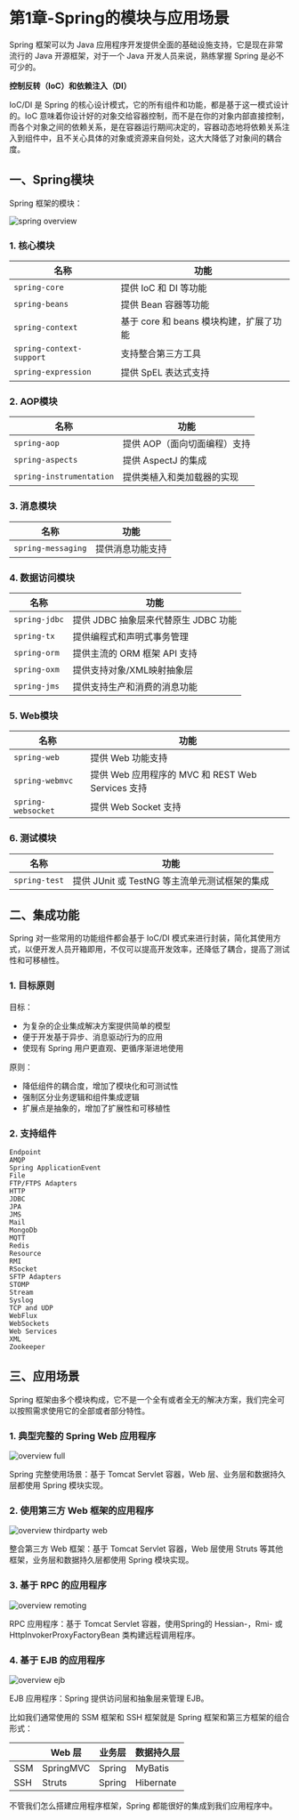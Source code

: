# 第1章-Spring的模块与应用场景

Spring 框架可以为 Java 应用程序开发提供全面的基础设施支持，它是现在非常流行的 Java 开源框架，对于一个 Java 开发人员来说，熟练掌握 Spring 是必不可少的。

**控制反转（IoC）和依赖注入（DI）**

IoC/DI 是 Spring 的核心设计模式，它的所有组件和功能，都是基于这一模式设计的。IoC 意味着你设计好的对象交给容器控制，而不是在你的对象内部直接控制，而各个对象之间的依赖关系，是在容器运行期间决定的，容器动态地将依赖关系注入到组件中，且不关心具体的对象或资源来自何处，这大大降低了对象间的耦合度。

## 一、Spring模块

Spring 框架的模块：

![spring overview](/images/spring/第1章-Spring的模块与应用场景/spring-overview.png)

### 1. 核心模块

| 名称                     | 功能                                    |
| ------------------------ | --------------------------------------- |
| `spring-core`            | 提供 IoC 和 DI 等功能                   |
| `spring-beans`           | 提供 Bean 容器等功能                    |
| `spring-context`         | 基于 core 和 beans 模块构建，扩展了功能 |
| `spring-context-support` | 支持整合第三方工具                      |
| `spring-expression`      | 提供 SpEL 表达式支持                    |

### 2. AOP模块

| 名称                     | 功能                         |
| ------------------------ | ---------------------------- |
| `spring-aop`             | 提供 AOP（面向切面编程）支持 |
| `spring-aspects`         | 提供 AspectJ 的集成          |
| `spring-instrumentation` | 提供类植入和类加载器的实现   |

### 3. 消息模块

| 名称               | 功能             |
| ------------------ | ---------------- |
| `spring-messaging` | 提供消息功能支持 |

### 4. 数据访问模块

| 名称          | 功能                                 |
| ------------- | ------------------------------------ |
| `spring-jdbc` | 提供 JDBC 抽象层来代替原生 JDBC 功能 |
| `spring-tx`   | 提供编程式和声明式事务管理           |
| `spring-orm`  | 提供主流的 ORM 框架 API 支持         |
| `spring-oxm`  | 提供支持对象/XML映射抽象层           |
| `spring-jms`  | 提供支持生产和消费的消息功能         |

### 5. Web模块

| 名称               | 功能                                              |
| ------------------ | ------------------------------------------------- |
| `spring-web`       | 提供 Web 功能支持                                 |
| `spring-webmvc`    | 提供 Web 应用程序的 MVC 和 REST Web Services 支持 |
| `spring-websocket` | 提供 Web Socket 支持                              |

### 6. 测试模块

| 名称          | 功能                                          |
| ------------- | --------------------------------------------- |
| `spring-test` | 提供 JUnit 或 TestNG 等主流单元测试框架的集成 |

## 二、集成功能

Spring 对一些常用的功能组件都会基于 IoC/DI 模式来进行封装，简化其使用方式，以便开发人员开箱即用，不仅可以提高开发效率，还降低了耦合，提高了测试性和可移植性。

### 1. 目标原则

目标：

- 为复杂的企业集成解决方案提供简单的模型
- 便于开发基于异步、消息驱动行为的应用
- 使现有 Spring 用户更直观、更循序渐进地使用

原则：

- 降低组件的耦合度，增加了模块化和可测试性
- 强制区分业务逻辑和组件集成逻辑
- 扩展点是抽象的，增加了扩展性和可移植性

### 2. 支持组件

```
Endpoint
AMQP
Spring ApplicationEvent
File 
FTP/FTPS Adapters
HTTP
JDBC
JPA
JMS
Mail
MongoDb
MQTT
Redis
Resource
RMI
RSocket
SFTP Adapters
STOMP
Stream
Syslog
TCP and UDP
WebFlux
WebSockets
Web Services
XML
Zookeeper
```

## 三、应用场景

Spring 框架由多个模块构成，它不是一个全有或者全无的解决方案，我们完全可以按照需求使用它的全部或者部分特性。

### 1. 典型完整的 Spring Web 应用程序

![overview full](images/第1章-Spring的模块与应用场景/overview-full.png)

Spring 完整使用场景：基于 Tomcat Servlet 容器，Web 层、业务层和数据持久层都使用 Spring 模块实现。

### 2. 使用第三方 Web 框架的应用程序

![overview thirdparty web](images/第1章-Spring的模块与应用场景/overview-thirdparty-web.png)

整合第三方 Web 框架：基于 Tomcat Servlet 容器，Web 层使用 Struts 等其他框架，业务层和数据持久层都使用 Spring 模块实现。

### 3. 基于 RPC 的应用程序

![overview remoting](images/第1章-Spring的模块与应用场景/overview-remoting.png)

RPC 应用程序：基于 Tomcat Servlet 容器，使用Spring的 Hessian-，Rmi- 或HttpInvokerProxyFactoryBean 类构建远程调用程序。

### 4. 基于 EJB 的应用程序

![overview ejb](images/第1章-Spring的模块与应用场景/overview-ejb.png)

EJB 应用程序：Spring 提供访问层和抽象层来管理 EJB。

比如我们通常使用的 SSM 框架和 SSH 框架就是 Spring 框架和第三方框架的组合形式：

|      | Web 层    | 业务层 | 数据持久层 |
| ---- | --------- | ------ | ---------- |
| SSM  | SpringMVC | Spring | MyBatis    |
| SSH  | Struts    | Spring | Hibernate  |

不管我们怎么搭建应用程序框架，Spring 都能很好的集成到我们应用程序中。

